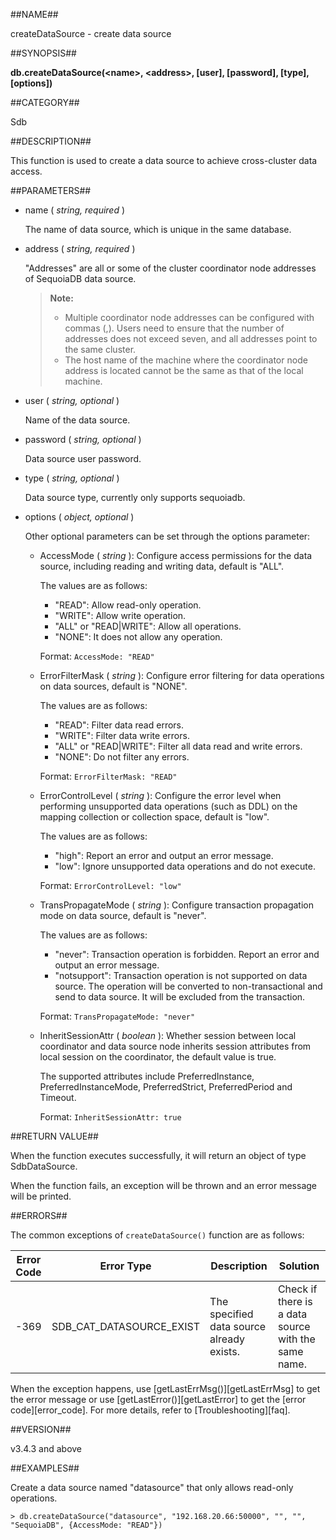 ##NAME##

createDataSource - create data source

##SYNOPSIS##

**db.createDataSource(\<name\>, \<address\>, [user], [password], [type], [options])**

##CATEGORY##

Sdb

##DESCRIPTION##

This function is used to create a data source to achieve cross-cluster data access.

##PARAMETERS##

- name ( *string, required* )

    The name of data source, which is unique in the same database.

- address ( *string, required* )

    "Addresses" are all or some of the cluster coordinator node addresses of SequoiaDB data source.

    >**Note:**
    >
    > - Multiple coordinator node addresses can be configured with commas (,). Users need to ensure that the number of addresses does not exceed seven, and all addresses point to the same cluster.
    > - The host name of the machine where the coordinator node address is located cannot be the same as that of the local machine.

- user ( *string, optional* )

    Name of the data source.

- password ( *string, optional* )

    Data source user password.

- type ( *string, optional* )

    Data source type, currently only supports sequoiadb.

- options ( *object, optional* )

    Other optional parameters can be set through the options parameter:

    - AccessMode ( *string* ): Configure access permissions for the data source, including reading and writing data, default is "ALL".

        The values are as follows:

        - "READ": Allow read-only operation.
        - "WRITE": Allow write operation.
        - "ALL" or "READ|WRITE": Allow all operations.
        - "NONE": It does not allow any operation.

        Format: `AccessMode: "READ"`

    - ErrorFilterMask ( *string* ): Configure error filtering for data operations on data sources, default is "NONE".

        The values are as follows:

        - "READ": Filter data read errors.
        - "WRITE": Filter data write errors.
        - "ALL" or "READ|WRITE": Filter all data read and write errors.
        - "NONE": Do not filter any errors.

        Format: `ErrorFilterMask: "READ"`

    - ErrorControlLevel ( *string* ): Configure the error level when performing unsupported data operations (such as DDL) on the mapping collection or collection space, default is "low".

        The values are as follows:

        - "high": Report an error and output an error message.
        - "low": Ignore unsupported data operations and do not execute.

        Format: `ErrorControlLevel: "low"`

    - TransPropagateMode ( *string* ): Configure transaction propagation mode on data source, default is "never".

        The values are as follows:

        - "never": Transaction operation is forbidden. Report an error and output an error message.
        - "notsupport": Transaction operation is not supported on data source. The operation will be converted to non-transactional and send to data source. It will be excluded from the transaction.

        Format: `TransPropagateMode: "never"`

    - InheritSessionAttr ( *boolean* ): Whether session between local coordinator and data source node inherits session attributes from local session on the coordinator, the default value is true.

        The supported attributes include PreferredInstance, PreferredInstanceMode, PreferredStrict, PreferredPeriod and Timeout. 

        Format: `InheritSessionAttr: true`

##RETURN VALUE##

When the function executes successfully, it will return an object of type SdbDataSource.

When the function fails, an exception will be thrown and an error message will be printed.

##ERRORS##

The common exceptions of `createDataSource()` function are as follows:

| Error Code | Error Type | Description | Solution |
| ------ | -------- | -------------- | -------- |
| -369 | SDB_CAT_DATASOURCE_EXIST | The specified data source already exists. | Check if there is a data source with the same name. |

When the exception happens, use [getLastErrMsg()][getLastErrMsg] to get the error message or use [getLastError()][getLastError] to get the [error code][error_code]. For more details, refer to [Troubleshooting][faq].

##VERSION##

v3.4.3 and above

##EXAMPLES##

Create a data source named "datasource" that only allows read-only operations.

```lang-javascript
> db.createDataSource("datasource", "192.168.20.66:50000", "", "", "SequoiaDB", {AccessMode: "READ"})
```


[^_^]:
    Links
[limitation]:manual/Manual/sequoiadb_limitation.md
[datasource]:manual/Distributed_Engine/Architecture/datasource.md
[getLastErrMsg]:manual/Manual/Sequoiadb_Command/Global/getLastErrMsg.md
[getLastError]:manual/Manual/Sequoiadb_Command/Global/getLastError.md
[faq]:manual/FAQ/faq_sdb.md
[error_code]:manual/Manual/Sequoiadb_error_code.md
